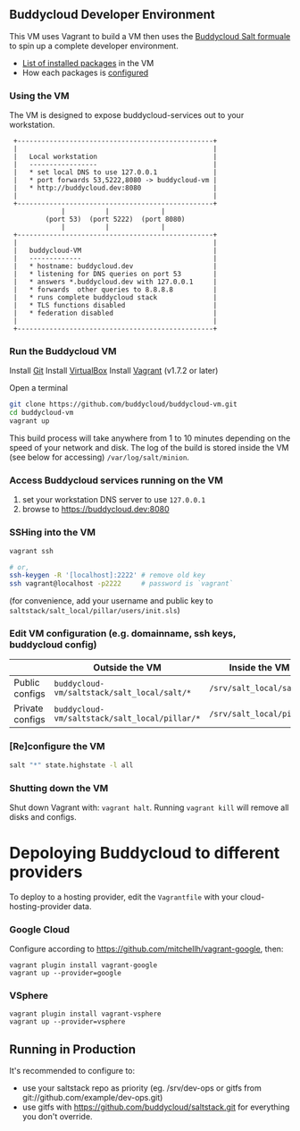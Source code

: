 ## Buddycloud Developer Environment

This VM uses Vagrant to build a VM then uses the [Buddycloud Salt formuale](https://github.com/buddycloud/saltstack) to spin up a complete developer environment. 

- [List of installed packages](https://github.com/buddycloud/buddycloud-vm/blob/master/saltstack/salt_local/salt/top.sls) in the VM
- How each packages is [configured](https://github.com/buddycloud/saltstack/tree/master/salt)

### Using the VM

The VM is designed to expose buddycloud-services out to your workstation.

```
 +-------------------------------------------------+ 
 |                                                 |
 |   Local workstation                             | 
 |   -----------------                             | 
 |   * set local DNS to use 127.0.0.1              | 
 |   * port forwards 53,5222,8080 -> buddycloud-vm | 
 |   * http://buddycloud.dev:8080                  |
 |                                                 | 
 +-------------------------------------------------+ 
             |          |             |
         (port 53)  (port 5222)  (port 8080)
             |          |             |
 +-------------------------------------------------+
 |                                                 |
 |   buddycloud-VM                                 |
 |   -------------                                 |
 |   * hostname: buddycloud.dev                    |
 |   * listening for DNS queries on port 53        |
 |   * answers *.buddycloud.dev with 127.0.0.1     |
 |   * forwards  other queries to 8.8.8.8          |
 |   * runs complete buddycloud stack              |
 |   * TLS functions disabled                      |
 |   * federation disabled                         |
 |                                                 |
 +-------------------------------------------------+
```

### Run the Buddycloud VM

Install [Git](http://git-scm.com/downloads)
Install [VirtualBox](https://www.virtualbox.org/wiki/Downloads)
Install [Vagrant](http://www.vagrantup.com/) (v1.7.2 or later)

Open a terminal

```bash
git clone https://github.com/buddycloud/buddycloud-vm.git
cd buddycloud-vm
vagrant up
```

This build process will take anywhere from 1 to 10 minutes depending on the speed of your network and disk. The log of the build is stored inside the VM (see below for accessing) `/var/log/salt/minion`.

### Access Buddycloud services running on the VM

1. set your workstation DNS server to use `127.0.0.1`
2. browse to https://buddycloud.dev:8080

### SSHing into the VM

```bash
vagrant ssh

# or, 
ssh-keygen -R '[localhost]:2222' # remove old key
ssh vagrant@localhost -p2222     # password is `vagrant`
```

(for convenience, add your username and public key to `saltstack/salt_local/pillar/users/init.sls`)

### Edit VM configuration (e.g. domainname, ssh keys, buddycloud config)

|                 | Outside the VM                                  | Inside the VM                      |
|-----------------|-------------------------------------------------|------------------------------------|
| Public configs  | `buddycloud-vm/saltstack/salt_local/salt/*`     | `/srv/salt_local/salt`             |     
| Private configs | `buddycloud-vm/saltstack/salt_local/pillar/*`   | `/srv/salt_local/pillar`           | 

### [Re]configure the VM

```bash
salt "*" state.highstate -l all
```

### Shutting down the VM

Shut down Vagrant with: `vagrant halt`. Running `vagrant kill` will remove all disks and configs.

# Depoloying Buddycloud to different providers

To deploy to a hosting provider, edit the `Vagrantfile` with your cloud-hosting-provider data.

### Google Cloud

Configure according to https://github.com/mitchellh/vagrant-google, then:
```
vagrant plugin install vagrant-google
vagrant up --provider=google
```

### VSphere 
```
vagrant plugin install vagrant-vsphere
vagrant up --provider=vsphere
```

## Running in Production

It's recommended to configure to:
- use your saltstack repo as priority (eg. /srv/dev-ops or gitfs from git://github.com/example/dev-ops.git)
- use gitfs with https://github.com/buddycloud/saltstack.git for everything you don't override.
